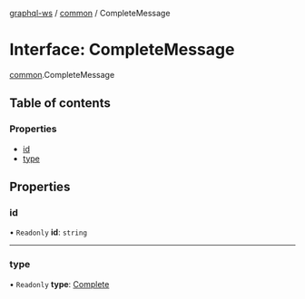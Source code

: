 [graphql-ws](../README.md) / [common](../modules/common.md) / CompleteMessage

# Interface: CompleteMessage

[common](../modules/common.md).CompleteMessage

## Table of contents

### Properties

- [id](common.completemessage.md#id)
- [type](common.completemessage.md#type)

## Properties

### id

• `Readonly` **id**: `string`

___

### type

• `Readonly` **type**: [Complete](../enums/common.messagetype.md#complete)
